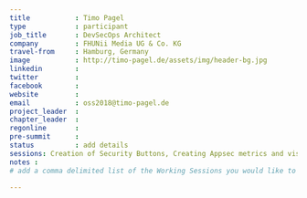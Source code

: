 ```yaml
---
title           : Timo Pagel
type            : participant
job_title       : DevSecOps Architect 
company         : FHUNii Media UG & Co. KG
travel-from     : Hamburg, Germany
image           : http://timo-pagel.de/assets/img/header-bg.jpg
linkedin        :
twitter         :
facebook        :
website         :
email           : oss2018@timo-pagel.de
project_leader  :
chapter_leader  :
regonline       :
pre-summit      :
status          : add details
sessions: Creation of Security Buttons, Creating Appsec metrics and visualisation, Integrating Security Tools in the SDL using OWASP DevSecOps Studio
notes :
# add a comma delimited list of the Working Sessions you would like to attend in the meta above (use the session's title) e.g. sessions: Security Playbooks Diagrams, Hackathon Daily Sessions

---
```


<!-- put more details about participant here -->
